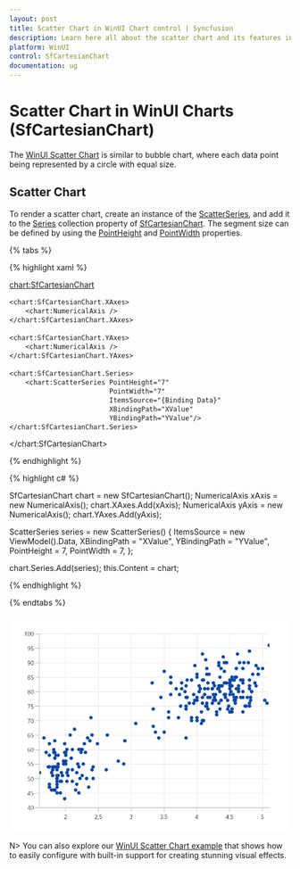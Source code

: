 ```yaml
---
layout: post
title: Scatter Chart in WinUI Chart control | Syncfusion
description: Learn here all about the scatter chart and its features in Syncfusion WinUI Chart (SfCartesianChart) control.
platform: WinUI
control: SfCartesianChart
documentation: ug
---
```


# Scatter Chart in WinUI Charts (SfCartesianChart)

The [WinUI Scatter Chart](https://www.syncfusion.com/winui-controls/charts/winui-scatter-chart) is similar to bubble chart, where each data point being represented by a circle with equal size.

## Scatter Chart

To render a scatter chart, create an instance of the [ScatterSeries](https://help.syncfusion.com/cr/winui/Syncfusion.UI.Xaml.Charts.ScatterSeries.html), and add it to the [Series](https://help.syncfusion.com/cr/winui/Syncfusion.UI.Xaml.Charts.SfCartesianChart.html#Syncfusion_UI_Xaml_Charts_SfCartesianChart_Series) collection property of [SfCartesianChart](https://help.syncfusion.com/cr/winui/Syncfusion.UI.Xaml.Charts.SfCartesianChart.html). The segment size can be defined by using the [PointHeight](https://help.syncfusion.com/cr/winui/Syncfusion.UI.Xaml.Charts.ScatterSeries.html#Syncfusion_UI_Xaml_Charts_ScatterSeries_PointHeight) and [PointWidth](https://help.syncfusion.com/cr/winui/Syncfusion.UI.Xaml.Charts.ScatterSeries.html#Syncfusion_UI_Xaml_Charts_ScatterSeries_PointWidth) properties.

{% tabs %}

{% highlight xaml %}

<chart:SfCartesianChart>

    <chart:SfCartesianChart.XAxes>
        <chart:NumericalAxis />
    </chart:SfCartesianChart.XAxes>

    <chart:SfCartesianChart.YAxes>
        <chart:NumericalAxis />
    </chart:SfCartesianChart.YAxes>  
                
    <chart:SfCartesianChart.Series>
        <chart:ScatterSeries PointHeight="7" 
                             PointWidth="7" 
                             ItemsSource="{Binding Data}" 
                             XBindingPath="XValue" 
                             YBindingPath="YValue"/>
    </chart:SfCartesianChart.Series>

</chart:SfCartesianChart>

{% endhighlight %}

{% highlight c# %}

SfCartesianChart chart = new SfCartesianChart();
NumericalAxis xAxis = new NumericalAxis();
chart.XAxes.Add(xAxis);
NumericalAxis yAxis = new NumericalAxis();
chart.YAxes.Add(yAxis);

ScatterSeries series = new ScatterSeries()
{
    ItemsSource = new ViewModel().Data,
    XBindingPath = "XValue",
    YBindingPath = "YValue",
    PointHeight = 7,
    PointWidth = 7,
};

chart.Series.Add(series);
this.Content = chart;

{% endhighlight %}

{% endtabs %}

![Scatter chart type in WinUI Chart](Chart-types_images/WinUI_scatter_chart.png)

N> You can also explore our [WinUI Scatter Chart example](https://github.com/syncfusion/winui-demos/blob/master/chart/Views/Basic%20Charts/ScatterChart.xaml) that shows how to easily configure with built-in support for creating stunning visual effects.